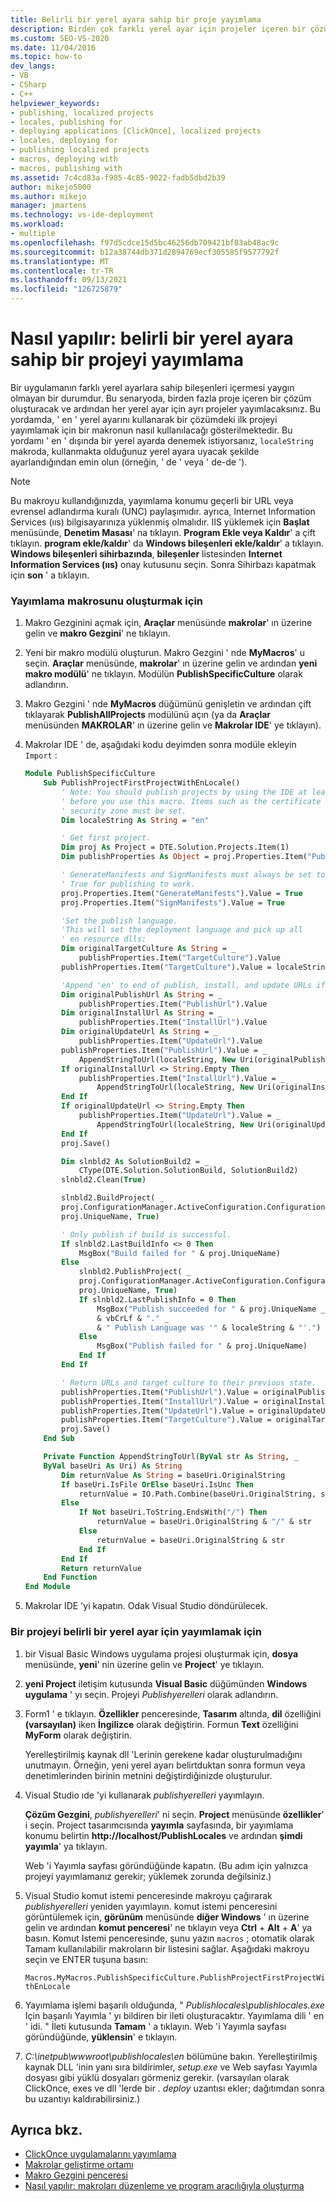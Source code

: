 ```yaml
---
title: Belirli bir yerel ayara sahip bir proje yayımlama
description: Birden çok farklı yerel ayar için projeler içeren bir çözümde ilk projeyi yayımlamak için bir makro kullanmayı öğrenin.
ms.custom: SEO-VS-2020
ms.date: 11/04/2016
ms.topic: how-to
dev_langs:
- VB
- CSharp
- C++
helpviewer_keywords:
- publishing, localized projects
- locales, publishing for
- deploying applications [ClickOnce], localized projects
- locales, deploying for
- publishing localized projects
- macros, deploying with
- macros, publishing with
ms.assetid: 7c4cd83a-f985-4c85-9022-fadb5dbd2b39
author: mikejo5000
ms.author: mikejo
manager: jmartens
ms.technology: vs-ide-deployment
ms.workload:
- multiple
ms.openlocfilehash: f97d5cdce15d5bc46256db709421bf83ab48ac9c
ms.sourcegitcommit: b12a38744db371d2894769ecf305585f9577792f
ms.translationtype: MT
ms.contentlocale: tr-TR
ms.lasthandoff: 09/13/2021
ms.locfileid: "126725879"
---
```

# <a name="how-to-publish-a-project-that-has-a-specific-locale"></a>Nasıl yapılır: belirli bir yerel ayara sahip bir projeyi yayımlama
Bir uygulamanın farklı yerel ayarlara sahip bileşenleri içermesi yaygın olmayan bir durumdur. Bu senaryoda, birden fazla proje içeren bir çözüm oluşturacak ve ardından her yerel ayar için ayrı projeler yayımlacaksınız. Bu yordamda, ' en ' yerel ayarını kullanarak bir çözümdeki ilk projeyi yayımlamak için bir makronun nasıl kullanılacağı gösterilmektedir. Bu yordamı ' en ' dışında bir yerel ayarda denemek istiyorsanız, `localeString` makroda, kullanmakta olduğunuz yerel ayara uyacak şekilde ayarlandığından emin olun (örneğin, ' de ' veya ' de-de ').

> [!NOTE]
> Bu makroyu kullandığınızda, yayımlama konumu geçerli bir URL veya evrensel adlandırma kuralı (UNC) paylaşımıdır. ayrıca, Internet Information Services (ııs) bilgisayarınıza yüklenmiş olmalıdır. IIS yüklemek için **Başlat** menüsünde, **Denetim Masası**' na tıklayın. **Program Ekle veya Kaldır**' a çift tıklayın. **program ekle/kaldır**' da **Windows bileşenleri ekle/kaldır**' a tıklayın. **Windows bileşenleri sihirbazında**, **bileşenler** listesinden **Internet Information Services (ııs)** onay kutusunu seçin. Sonra Sihirbazı kapatmak için **son** ' a tıklayın.

### <a name="to-create-the-publishing-macro"></a>Yayımlama makrosunu oluşturmak için

1. Makro Gezginini açmak için, **Araçlar** menüsünde **makrolar**' ın üzerine gelin ve **makro Gezgini**' ne tıklayın.

2. Yeni bir makro modülü oluşturun. Makro Gezgini ' nde **MyMacros**' u seçin. **Araçlar** menüsünde, **makrolar**' ın üzerine gelin ve ardından **yeni makro modülü**' ne tıklayın. Modülün **PublishSpecificCulture** olarak adlandırın.

3. Makro Gezgini ' nde **MyMacros** düğümünü genişletin ve ardından çift tıklayarak **PublishAllProjects** modülünü açın (ya da **Araçlar** menüsünden **MAKROLAR**' ın üzerine gelin ve **Makrolar IDE**' ye tıklayın).

4. Makrolar IDE ' de, aşağıdaki kodu deyimden sonra modüle ekleyin `Import` :

    ```vb
    Module PublishSpecificCulture
        Sub PublishProjectFirstProjectWithEnLocale()
            ' Note: You should publish projects by using the IDE at least once
            ' before you use this macro. Items such as the certificate and the
            ' security zone must be set.
            Dim localeString As String = "en"

            ' Get first project.
            Dim proj As Project = DTE.Solution.Projects.Item(1)
            Dim publishProperties As Object = proj.Properties.Item("Publish").Value

            ' GenerateManifests and SignManifests must always be set to
            ' True for publishing to work.
            proj.Properties.Item("GenerateManifests").Value = True
            proj.Properties.Item("SignManifests").Value = True

            'Set the publish language.
            'This will set the deployment language and pick up all
            ' en resource dlls:
            Dim originalTargetCulture As String = _
                publishProperties.Item("TargetCulture").Value
            publishProperties.Item("TargetCulture").Value = localeString

            'Append 'en' to end of publish, install, and update URLs if needed:
            Dim originalPublishUrl As String = _
                publishProperties.Item("PublishUrl").Value
            Dim originalInstallUrl As String = _
                publishProperties.Item("InstallUrl").Value
            Dim originalUpdateUrl As String = _
                publishProperties.Item("UpdateUrl").Value
            publishProperties.Item("PublishUrl").Value = _
                AppendStringToUrl(localeString, New Uri(originalPublishUrl))
            If originalInstallUrl <> String.Empty Then
                publishProperties.Item("InstallUrl").Value = _
                    AppendStringToUrl(localeString, New Uri(originalInstallUrl))
            End If
            If originalUpdateUrl <> String.Empty Then
                publishProperties.Item("UpdateUrl").Value = _
                    AppendStringToUrl(localeString, New Uri(originalUpdateUrl))
            End If
            proj.Save()

            Dim slnbld2 As SolutionBuild2 = _
                CType(DTE.Solution.SolutionBuild, SolutionBuild2)
            slnbld2.Clean(True)

            slnbld2.BuildProject( _
            proj.ConfigurationManager.ActiveConfiguration.ConfigurationName, _
            proj.UniqueName, True)

            ' Only publish if build is successful.
            If slnbld2.LastBuildInfo <> 0 Then
                MsgBox("Build failed for " & proj.UniqueName)
            Else
                slnbld2.PublishProject( _
                proj.ConfigurationManager.ActiveConfiguration.ConfigurationName, _
                proj.UniqueName, True)
                If slnbld2.LastPublishInfo = 0 Then
                    MsgBox("Publish succeeded for " & proj.UniqueName _
                    & vbCrLf & "." _
                    & " Publish Language was '" & localeString & "'.")
                Else
                    MsgBox("Publish failed for " & proj.UniqueName)
                End If
            End If

            ' Return URLs and target culture to their previous state.
            publishProperties.Item("PublishUrl").Value = originalPublishUrl
            publishProperties.Item("InstallUrl").Value = originalInstallUrl
            publishProperties.Item("UpdateUrl").Value = originalUpdateUrl
            publishProperties.Item("TargetCulture").Value = originalTargetCulture
            proj.Save()
        End Sub

        Private Function AppendStringToUrl(ByVal str As String, _
        ByVal baseUri As Uri) As String
            Dim returnValue As String = baseUri.OriginalString
            If baseUri.IsFile OrElse baseUri.IsUnc Then
                returnValue = IO.Path.Combine(baseUri.OriginalString, str)
            Else
                If Not baseUri.ToString.EndsWith("/") Then
                    returnValue = baseUri.OriginalString & "/" & str
                Else
                    returnValue = baseUri.OriginalString & str
                End If
            End If
            Return returnValue
        End Function
    End Module
    ```

5. Makrolar IDE 'yi kapatın. Odak Visual Studio döndürülecek.

### <a name="to-publish-a-project-for-a-specific-locale"></a>Bir projeyi belirli bir yerel ayar için yayımlamak için

1. bir Visual Basic Windows uygulama projesi oluşturmak için, **dosya** menüsünde, **yeni**' nin üzerine gelin ve **Project**' ye tıklayın.

2. **yeni Project** iletişim kutusunda **Visual Basic** düğümünden **Windows uygulama** ' yı seçin. Projeyi *Publishyerelleri* olarak adlandırın.

3. Form1 ' e tıklayın. **Özellikler** penceresinde, **Tasarım** altında, **dil** özelliğini **(varsayılan)** iken **İngilizce** olarak değiştirin. Formun **Text** özelliğini **MyForm** olarak değiştirin.

     Yerelleştirilmiş kaynak dll 'Lerinin gerekene kadar oluşturulmadığını unutmayın. Örneğin, yeni yerel ayarı belirtduktan sonra formun veya denetimlerinden birinin metnini değiştirdiğinizde oluşturulur.

4. Visual Studio ıde 'yi kullanarak *publishyerelleri* yayımlayın.

     **Çözüm Gezgini**, *publishyerelleri*' ni seçin. **Project** menüsünde **özellikler**' i seçin. Project tasarımcısında **yayımla** sayfasında, bir yayımlama konumu belirtin **http://localhost/PublishLocales** ve ardından **şimdi yayımla**' ya tıklayın.

     Web 'i Yayımla sayfası göründüğünde kapatın. (Bu adım için yalnızca projeyi yayımlamanız gerekir; yüklemek zorunda değilsiniz.)

5. Visual Studio komut istemi penceresinde makroyu çağırarak *publishyerelleri* yeniden yayımlayın. komut istemi penceresini görüntülemek için, **görünüm** menüsünde **diğer Windows** ' ın üzerine gelin ve ardından **komut penceresi**' ne tıklayın veya **Ctrl** + **Alt** + **A**' ya basın. Komut Istemi penceresinde, şunu yazın `macros` ; otomatik olarak Tamam kullanılabilir makroların bir listesini sağlar. Aşağıdaki makroyu seçin ve ENTER tuşuna basın:

     `Macros.MyMacros.PublishSpecificCulture.PublishProjectFirstProjectWithEnLocale`

6. Yayımlama işlemi başarılı olduğunda, " *Publishlocales\publishlocales.exe* Için başarılı Yayımla ' yı bildiren bir ileti oluşturacaktır. Yayımlama dili ' en ' idi. " İleti kutusunda **Tamam** ' a tıklayın. Web 'i Yayımla sayfası göründüğünde, **yüklensin**' e tıklayın.

7. *C:\inetpub\wwwroot\publishlocales\en* bölümüne bakın. Yerelleştirilmiş kaynak DLL 'inin yanı sıra bildirimler, *setup.exe* ve Web sayfası Yayımla dosyası gibi yüklü dosyaları görmeniz gerekir. (varsayılan olarak ClickOnce, exes ve dll 'lerde bir *. deploy* uzantısı ekler; dağıtımdan sonra bu uzantıyı kaldırabilirsiniz.)

## <a name="see-also"></a>Ayrıca bkz.
- [ClickOnce uygulamalarını yayımlama](../deployment/publishing-clickonce-applications.md)
- [Makrolar geliştirme ortamı](/previous-versions/visualstudio/visual-studio-2010/fb30sxt3(v=vs.100))
- [Makro Gezgini penceresi](/previous-versions/visualstudio/visual-studio-2010/wwkx67sw(v=vs.100))
- [Nasıl yapılır: makroları düzenleme ve program aracılığıyla oluşturma](/previous-versions/visualstudio/visual-studio-2010/k91y6132(v=vs.100))